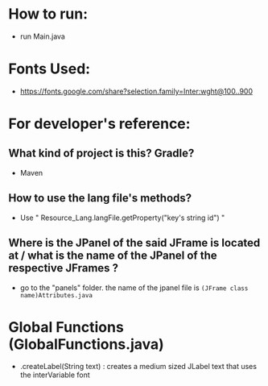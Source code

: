 # How to run:
- run Main.java

# Fonts Used:
- https://fonts.google.com/share?selection.family=Inter:wght@100..900  

# For developer's reference:
## What kind of project is this? Gradle?
- Maven
## How to use the lang file's methods?  
- Use " Resource_Lang.langFile.getProperty("key's string id") "
## Where is the JPanel of the said JFrame is located at / what is the name of the JPanel of the respective JFrames ?
- go to the "panels" folder. the name of the jpanel file is `(JFrame class name)Attributes.java`

# Global Functions (GlobalFunctions.java)
- .createLabel(String text) : creates a medium sized JLabel text that uses the interVariable font